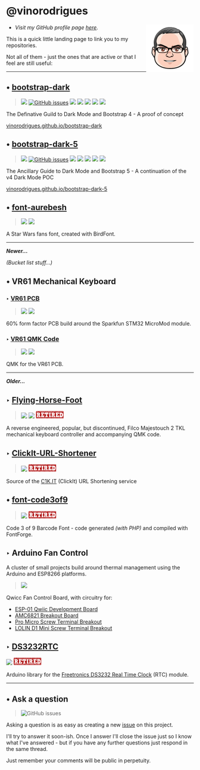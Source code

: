 # @vinorodrigues

<img src="vino-avatar.svg" align="right" alt="Hello" width="128" height="128">

- *Visit my GitHub profile page [here](https://github.com/vinorodrigues).*

This is a quick little landing page to link you to my repositories.

Not all of them - just the ones that are active or that I feel are still useful:

---

## &#8226; [bootstrap-dark](https://github.com/vinorodrigues/bootstrap-dark)

> [![](https://img.shields.io/badge/license-MIT-informational)](https://github.com/vinorodrigues/bootstrap-dark/blob/master/LICENSE.md) [![GitHub issues](https://img.shields.io/github/issues/vinorodrigues/bootstrap-dark)](https://github.com/vinorodrigues/bootstrap-dark/issues) [![](https://data.jsdelivr.com/v1/package/gh/vinorodrigues/bootstrap-dark/badge?style=rounded)](https://www.jsdelivr.com/package/npm/bootstrap-dark-4?path=dist) [![](https://img.shields.io/npm/v/bootstrap-dark-4)](http://npmjs.com/package/bootstrap-dark-4) [![](https://img.shields.io/github/watchers/vinorodrigues/bootstrap-dark?color=eee&label=Watch&style=social)](https://github.com/vinorodrigues/bootstrap-dark/watchers) [![](https://img.shields.io/github/stars/vinorodrigues/bootstrap-dark?color=eee&label=Star&style=social)](https://github.com/vinorodrigues/bootstrap-dark/stargazers) [![](https://img.shields.io/github/forks/vinorodrigues/bootstrap-dark?color=eee&label=Fork&style=social)](https://github.com/vinorodrigues/bootstrap-dark/fork)

The Definative Guild to Dark Mode and Bootstrap 4 - A proof of concept

[vinorodrigues.github.io/bootstrap-dark](https://vinorodrigues.github.io/bootstrap-dark/)


## &#8226; [bootstrap-dark-5](https://github.com/vinorodrigues/bootstrap-dark-5)

> [![](https://img.shields.io/badge/license-MIT-informational)](https://github.com/vinorodrigues/bootstrap-dark-5/blob/master/LICENSE.md) [![GitHub issues](https://img.shields.io/github/issues/vinorodrigues/bootstrap-dark-5)](https://github.com/vinorodrigues/bootstrap-dark-5/issues) [![](https://data.jsdelivr.com/v1/package/gh/vinorodrigues/bootstrap-dark-5/badge?style=rounded)](https://www.jsdelivr.com/package/npm/bootstrap-dark-5?path=dist) [![](https://img.shields.io/npm/v/bootstrap-dark-5)](http://npmjs.com/package/bootstrap-dark-5) [![](https://img.shields.io/github/watchers/vinorodrigues/bootstrap-dark-5?color=eee&label=Watch&style=social)](https://github.com/vinorodrigues/bootstrap-dark-5/watchers) [![](https://img.shields.io/github/stars/vinorodrigues/bootstrap-dark-5?color=eee&label=Star&style=social)](https://github.com/vinorodrigues/bootstrap-dark-5/stargazers) [![](https://img.shields.io/github/forks/vinorodrigues/bootstrap-dark-5?color=eee&label=Fork&style=social)](https://github.com/vinorodrigues/bootstrap-dark-5/fork)

The Ancillary Guide to Dark Mode and Bootstrap 5 - A continuation of the v4 Dark Mode POC

[vinorodrigues.github.io/bootstrap-dark-5](https://vinorodrigues.github.io/bootstrap-dark-5/)

## &#8226; [font-aurebesh](https://github.com/vinorodrigues/font-aurebesh)

> ![](https://img.shields.io/github/license/vinorodrigues/font-aurebesh) ![](https://img.shields.io/github/issues/vinorodrigues/font-aurebesh)

A Star Wars fans font, created with BirdFont.



-----

***Newer...***

*(Bucket list stuff...)*



## &#8226; VR61 Mechanical Keyboard

### &#8227; [VR61 PCB](https://github.com/tecsmith/vr61-keyboard-pcb)

> ![](https://img.shields.io/github/license/tecsmith/vr61-keyboard-pcb) ![](https://img.shields.io/github/issues/tecsmith/vr61-keyboard-pcb)

60% form factor PCB build around the Sparkfun STM32 MicroMod module.

### &#8227; [VR61 QMK Code](https://github.com/tecsmith/vr61-keyboard-qmk)

> ![](https://img.shields.io/github/license/tecsmith/vr61-keyboard-qmk) ![](https://img.shields.io/github/issues/tecsmith/vr61-keyboard-qmk)

QMK for the VR61 PCB.

-----

***Older...***


## &#8227; [Flying-Horse-Foot](https://github.com/tecsmith/flying-horse-foot)

> ![](https://img.shields.io/badge/license-%7BNot%20claimed%7D-white) ![](https://img.shields.io/github/issues/tecsmith/flying-horse-foot) <img src="retired.svg" alt="Retired" height="20">

A reverse engineered, popular, but discontinued, Filco Majestouch 2 TKL mechanical keyboard controller and accompanying QMK code.



## &#8227; [ClickIt-URL-Shortener](https://github.com/vinorodrigues/ClickIt-URL-Shortener)

> ![](https://img.shields.io/badge/license-CC--BY--SA--3.0-blue) <img src="retired.svg" alt="Retired" height="20">

Source of the [C1K.IT](http://c1k.it/) (ClickIt) URL Shortening service



## &#8226; [font-code3of9](https://github.com/vinorodrigues/font-code3of9)

> ![](https://img.shields.io/github/license/vinorodrigues/font-code3of9) <img src="retired.svg" alt="Retired" height="20">

Code 3 of 9 Barcode Font - code generated *(with PHP)* and compiled with FontForge.



## &#8227; Arduino Fan Control

A cluster of small projects build around thermal management using the  Arduino and ESP8266 platforms.

> [![](https://img.shields.io/badge/license-MIT-informational)](https://github.com/Tecsmith/arduino-fan-control-v2/blob/master/LICENSE.md)

Qwicc Fan Control Board, with circuitry for:
* [ESP-01 Qwiic Development Board](http://c1k.it/esp1)
* [AMC6821 Breakout Board](http://c1k.it/amc6)
* [Pro Micro Screw Terminal Breakout](http://c1k.it/pro1)
* [LOLIN D1 Mini Screw Terminal Breakout](http://c1k.it/d1m1)

## &#8227; [DS3232RTC](https://github.com/Tecsmith/DS3232RTC)

![](https://img.shields.io/github/license/Tecsmith/DS3232RTC) <img src="retired.svg" alt="Retired" height="20">

Arduino library for the [Freetronics DS3232 Real Time Clock](https://www.freetronics.com.au/products/real-time-clock-rtc-module) (RTC) module.

---

## &#8226; Ask a question

> ![GitHub issues](https://img.shields.io/github/issues/vinorodrigues/vinorodrigues.github.io)

Asking a question is as easy as creating a new [issue](https://github.com/vinorodrigues/vinorodrigues.github.io/issues) on this project.

I'll try to answer it soon-ish. Once I answer I'll close the issue just so I know what I've answered - but if you have any further questions just respond in the same thread.

Just remember your comments will be public in perpetuity.
